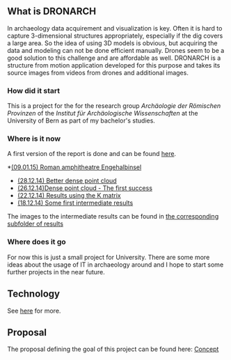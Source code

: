 ## What is DRONARCH
In archaeology data acquirement and visualization is key. Often it is hard to capture 3-dimensional structures appropriately, especially if the dig covers a large area.
So the idea of using 3D models is obvious, but acquiring the data and modeling can not be done efficient manually.
Drones seem to be a good solution to this challenge and are affordable as well.
DRONARCH is a structure from motion application developed for this purpose and takes its source images from videos from drones and additional images.

### How did it start
This is a project for the for the research group _Archäologie der Römischen Provinzen_ of the _Institut für Archäologische Wissenschaften_ at the University of Bern as part of my bachelor's studies.

### Where is it now

A first version of the report is done and can be found [here](https://github.com/DRONARCHers/DRONARCH/blob/master/report/tex/dronarch.pdf).

*[(09.01.15) Roman amphitheatre Engehalbinsel](https://github.com/DRONARCHers/DRONARCH/wiki/Intermediate-Results-%2809.01.15%29)
* [(28.12.14) Better dense point cloud](https://github.com/DRONARCHers/DRONARCH/wiki/Intermediate-Results-%2828.12.14%29)
* [(26.12.14)Dense point cloud - The first success](https://github.com/DRONARCHers/DRONARCH/wiki/Intermediate-Results-%2826.12.14%29)
* [(22.12.14) Results using the K matrix](https://github.com/DRONARCHers/DRONARCH/wiki/Intermediate-Results-%2822.12.14%29)
* [(18.12.14) Some first intermediate results](https://github.com/DRONARCHers/DRONARCH/wiki/Intermediate-Results-%2818.12.14%29)


The images to the intermediate results can be found in [the corresponding subfolder of results](https://github.com/DRONARCHers/DRONARCH/tree/master/results)

### Where does it go
For now this is just a small project for University.
There are some more ideas about the usage of IT in archaeology around and I hope to start some further projects in the near future.

## Technology
See [here](https://github.com/DRONARCHers/DRONARCH/wiki/Technology-used) for more.

## Proposal
The proposal defining the goal of this project can be found here: [Concept](https://github.com/DRONARCHers/DRONARCH/tree/master/concept)